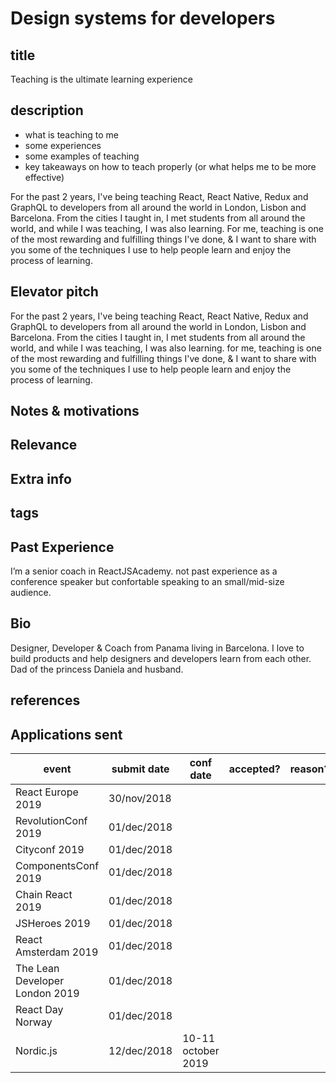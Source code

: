 # Design systems for developers

## title

Teaching is the ultimate learning experience

## description

- what is teaching to me
- some experiences
- some examples of teaching
- key takeaways on how to teach properly (or what helps me to be more effective)

For the past 2 years, I've being teaching React, React Native, Redux and GraphQL to developers from all around the world in London, Lisbon and Barcelona. From the cities I taught in, I met students from all around the world, and while I was teaching, I was also learning. For me, teaching is one of the most rewarding and fulfilling things I've done, & I want to share with you some of the techniques I use to help people learn and enjoy the process of learning.

## Elevator pitch

For the past 2 years, I've being teaching React, React Native, Redux and GraphQL to developers from all around the world in London, Lisbon and Barcelona. From the cities I taught in, I met students from all around the world, and while I was teaching, I was also learning. for me, teaching is one of the most rewarding and fulfilling things I've done, & I want to share with you some of the techniques I use to help people learn and enjoy the process of learning.

## Notes & motivations


## Relevance

## Extra info

## tags

## Past Experience

I’m a senior coach in ReactJSAcademy. not past experience as a conference speaker but confortable speaking to an small/mid-size audience.

## Bio

Designer, Developer & Coach from Panama living in Barcelona. I love to build products and help designers and developers learn from each other. Dad of the princess Daniela and husband.

## references

## Applications sent

| event             | submit date | conf date | accepted? | reason? |
|-------------------|-------------|-----------|-----------|---------|
| React Europe 2019 | 30/nov/2018 |
| RevolutionConf 2019 | 01/dec/2018 |
| Cityconf 2019 | 01/dec/2018 |
| ComponentsConf 2019 | 01/dec/2018 |
| Chain React 2019 | 01/dec/2018 |
| JSHeroes 2019 | 01/dec/2018 |
| React Amsterdam 2019 | 01/dec/2018 |
| The Lean Developer London 2019 | 01/dec/2018 |
| React Day Norway | 01/dec/2018 |
| Nordic.js | 12/dec/2018 | 10-11 october 2019
